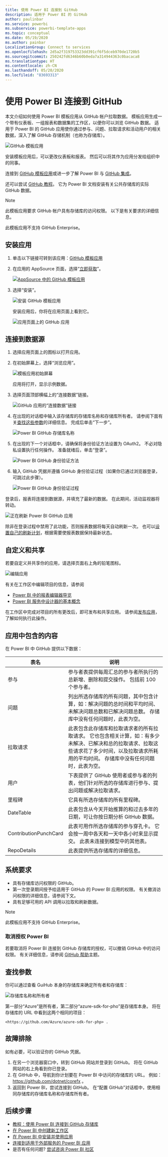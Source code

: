 ```yaml
---
title: 使用 Power BI 连接到 GitHub
description: 适用于 Power BI 的 GitHub
author: paulinbar
ms.service: powerbi
ms.subservice: powerbi-template-apps
ms.topic: conceptual
ms.date: 05/19/2020
ms.author: painbar
LocalizationGroup: Connect to services
ms.openlocfilehash: 2d5a2f319753323dd391cf6f5dceb970de1720b5
ms.sourcegitcommit: 250242fd6346b60b0eda7a314944363c0bacaca8
ms.translationtype: HT
ms.contentlocale: zh-CN
ms.lasthandoff: 05/20/2020
ms.locfileid: "83693313"
---
```

# <a name="connect-to-github-with-power-bi"></a>使用 Power BI 连接到 GitHub
本文介绍如何使用 Power BI 模板应用从 GitHub 帐户拉取数据。 模板应用生成一个带有仪表板、一组报表和数据集的工作区，以便你可以浏览 GitHub 数据。 适用于 Power BI 的 GitHub 应用使你通过参与、问题、拉取请求和活动用户的相关数据，深入了解 GitHub 存储机制（也称为存储库）。

![GitHub 模板应用](media/service-connect-to-github/service-github-app-report.png)

安装模板应用后，可以更改仪表板和报表。 然后可以将其作为应用分发给组织中的同事。

连接到 [GitHub 模板应用](https://app.powerbi.com/groups/me/getapps/services/pbi-contentpacks.pbiapps-github)或进一步了解 Power BI 与 [GitHub 集成](https://powerbi.microsoft.com/integrations/github)。

还可以尝试 [GitHub 教程](service-tutorial-connect-to-github.md)。 它为 Power BI 文档安装有关公共存储库的实际 GitHub 数据。

>[!NOTE]
>此模板应用要求 GitHub 帐户具有存储库的访问权限。 以下是有关要求的详细信息。
>
>此模板应用不支持 GitHub Enterprise。

## <a name="install-the-app"></a>安装应用

1. 单击以下链接可转到该应用：[GitHub 模板应用](https://app.powerbi.com/groups/me/getapps/services/pbi-contentpacks.pbiapps-github)

1. 在应用的 AppSource 页面，选择“[立即获取](https://app.powerbi.com/groups/me/getapps/services/pbi-contentpacks.pbiapps-github)”。

    [![AppSource 中的 GitHub 模板应用](media/service-connect-to-github/service-github-template-app-appsource-get-it-now.png)](https://app.powerbi.com/groups/me/getapps/services/pbi-contentpacks.pbiapps-github)

1. 选择“安装”。 

    ![安装 GitHub 模板应用](media/service-connect-to-github/service-regional-emergency-response-select-install.png)

    安装应用后，你将在应用页面上看到它。

   ![应用页面上的 GitHub 应用](media/service-connect-to-github/service-github-app-apps-page-icon.png)

## <a name="connect-to-data-sources"></a>连接到数据源

1. 选择应用页面上的图标以打开应用。

1. 在初始屏幕上，选择“浏览应用”。

   ![模板应用初始屏幕](media/service-connect-to-github/service-github-app-splash-screen.png)

   应用将打开，显示示例数据。

1. 选择页面顶部横幅上的“连接数据”链接。

   ![GitHub 应用的“连接数据”链接](media/service-connect-to-github/service-github-app-connect-data.png)

1. 在出现的对话框中输入该存储库的存储库名称和存储库所有者。 请参阅下面有关[查找这些参数](#FindingParams)的详细信息。 完成后单击“下一步”。

   ![Power BI GitHub 存储库名称](media/service-connect-to-github/power-bi-github-app-tutorial-connect.png)

1. 在出现的下一个对话框中，请确保将身份验证方法设置为 OAuth2。 不必对隐私设置执行任何操作。 准备就绪后，单击“登录”。

   ![Power BI GitHub 身份验证方法](media/service-connect-to-github/power-bi-github-authentication.png)

1. 输入 GitHub 凭据并遵循 GitHub 身份验证过程（如果你已通过浏览器登录，可跳过此步骤）。

   ![Power BI GitHub 身份验证过程](media/service-connect-to-github/power-bi-github-authenticate-process.png)


登录后，报表将连接到数据源，并填充了最新的数据。 在此期间，活动监视器将转动。

![正在刷新 Power BI GitHub 应用](media/service-connect-to-github/service-github-app-refresh-monitor.png)

除非在登录过程中禁用了此功能，否则报表数据将每天自动刷新一次。 也可以[设置自己的刷新计划](./refresh-scheduled-refresh.md)，根据需要使报表数据保持最新状态。

## <a name="customize-and-share"></a>自定义和共享

若要自定义并共享你的应用，请选择页面右上角的铅笔图标。

![编辑应用](media/service-template-apps-install-distribute/power-bi-template-app-edit-app.png)


有关在工作区中编辑项目的信息，请参阅
* [Power BI 中的报表编辑器导览](../create-reports/service-the-report-editor-take-a-tour.md)
* [Power BI 服务中设计器的基本概念](../fundamentals/service-basic-concepts.md)

在工作区中完成对项目的所有更改后，即可发布和共享应用。 请参阅[发布应用](../collaborate-share/service-create-distribute-apps.md#publish-your-app)，了解如何执行此操作。

## <a name="whats-included-in-the-app"></a>应用中包含的内容
在 Power BI 中 GitHub 提供以下数据：     

| 表名 | 说明 |
| --- | --- |
| 参与 |参与者表提供每周汇总的参与者所执行的总新增、删除和提交操作。 包括前 100 个参与者。 |
| 问题 |列出所选存储库的所有问题，其中包含计算，如：解决问题的总时间和平均时间、未解决问题总数和已解决问题总数。 存储库中没有任何问题时，此表为空。 |
| 拉取请求 |此表包含此存储库和拉取请求者的所有拉取请求。 它也包含相关计算，如：有多少未解决、已解决和总的拉取请求、拉取这些请求花了多少时间，以及拉取请求所耗用的平均时间。 存储库中没有任何问题时，此表为空。 |
| 用户 |下表提供了 GitHub 使用者或参与者的列表，他们针对所选的存储库进行参与、提出问题或解决拉取请求。 |
| 里程碑 |它具有所选存储库的所有里程碑。 |
| DateTable |此表包含从今天开始推算的和过去多年的日期，可让你按日期分析 GitHub 数据。 |
| ContributionPunchCard |此表可用作所选存储库的参与穿孔卡。 它会按一周中各天和一天中各小时来显示提交。 此表未连接到模型中的其他表。 |
| RepoDetails |此表提供所选存储库的详细信息。 |

## <a name="system-requirements"></a>系统要求
* 具有存储库访问权限的 GitHub。  
* 第一次登录期间授予给适用于 GitHub 的 Power BI 应用的权限。 有关撤消访问权限的详细信息，请参阅下文。  
* 具有足够可用的 API 调用以拉取和刷新数据。
>[!NOTE]
>此模板应用不支持 GitHub Enterprise。

### <a name="de-authorize-power-bi"></a>取消授权 Power BI
若要取消将 Power BI 连接到 GitHub 存储库的授权，可以撤销 GitHub 中的访问权限。 有关详细信息，请参阅 [GitHub 帮助](https://help.github.com/articles/keeping-your-ssh-keys-and-application-access-tokens-safe/#reviewing-your-authorized-applications-oauth)主题。

<a name="FindingParams"></a>
## <a name="finding-parameters"></a>查找参数
你可以通过查看 GuiHub 本身的存储库来确定所有者和存储库：

![存储库名称和所有者](media/service-connect-to-github/github_ownerrepo.png)

第一部分“Azure”是所有者，第二部分“azure-sdk-for-pho”是存储库本身。  将在存储库的 URL 中看到这两个相同的项目：

    <https://github.com/Azure/azure-sdk-for-php> .

## <a name="troubleshooting"></a>故障排除
如有必要，可以验证你的 GitHub 凭据。  

1. 在另一个浏览器窗口中，转到 GitHub 网站并登录到 GitHub。 将在 GitHub 网站的右上角看到你已登录。    
2. 在 GitHub 中，导航到你计划要在 Power BI 中访问的存储库的 URL。 例如： https://github.com/dotnet/corefx 。  
3. 返回到 Power BI，尝试连接到 GitHub。 在“配置 GitHub”对话框中，使用相同存储库的存储库名称和存储库所有者。  

## <a name="next-steps"></a>后续步骤

* [教程：使用 Power BI 连接到 GitHub 存储库](service-tutorial-connect-to-github.md)
* [在 Power BI 中创建新工作区](../collaborate-share/service-create-the-new-workspaces.md)
* [在 Power BI 中安装并使用应用](../consumer/end-user-apps.md)
* [连接到适用于外部服务的 Power BI 应用](service-connect-to-services.md)
* 是否有任何问题? [尝试咨询 Power BI 社区](https://community.powerbi.com/)
